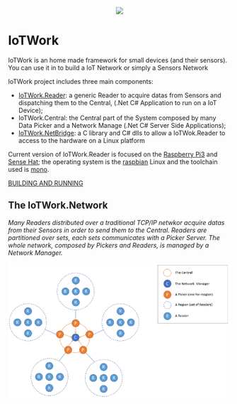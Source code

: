 <p align="center">
    <img src="https://rawgit.com/samnium/IoTWork/master/images/IoTWorl.Logo.png">
</p>

# IoTWork

IoTWork is an home made framework for small devices (and their sensors).
You can use it in to build a IoT Network or simply a Sensors Network

IoTWork project includes three main components:

* [IoTWork.Reader](https://github.com/samnium/IoTWork.Reader): a generic Reader to acquire datas from Sensors and dispatching them to the Central, (.Net C# Application to run on a IoT Device);
* IoTWork.Central: the Central part of the System composed by many Data Picker and a Network Manage (.Net C# Server Side Applications);
* [IoTWork.NetBridge](https://github.com/samnium/IoTWork.NetBridge): a C library and C# dlls to allow a IoTWok.Reader to access to the hardware on a Linux platform


Current version of IoTWork.Reader is focused on the [Raspberry Pi3](https://www.raspberrypi.org/) and [Sense Hat](https://www.raspberrypi.org/products/sense-hat/); the operating system is the [raspbian](https://www.raspbian.org/) Linux and the toolchain used is [mono](http://www.mono-project.com/).

[BUILDING AND RUNNING](https://github.com/samnium/IoTWork/blob/master/BUILDING.md)


## The IoTWork.Network

*Many Readers distributed over a traditional TCP/IP netwkor acquire datas from their Sensors in order to send them to the Central. Readers are partitioned over sets, each sets communicates with a Picker Server. The whole network, composed by Pickers and Readers, is managed by a Network Manager.*


![How IoTWork.Network is made](https://github.com/samnium/IoTWork/blob/master/images/IoTWork.Network.Diagram.1.png)



